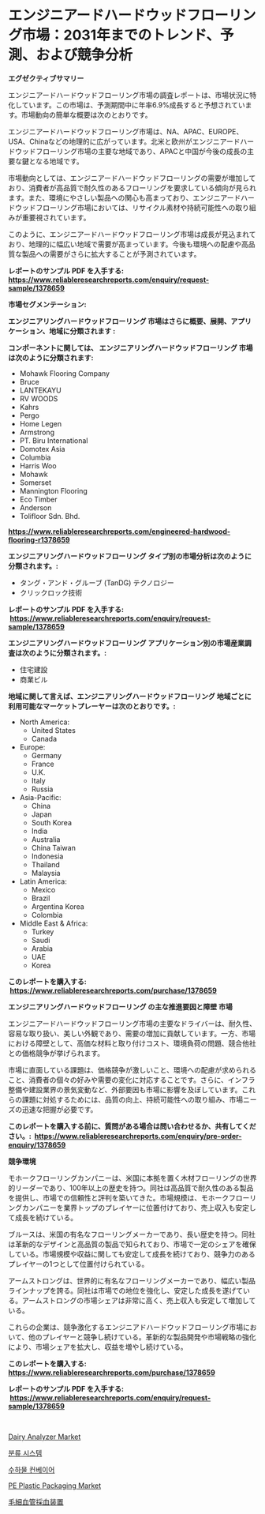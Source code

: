 <p><h1>エンジニアードハードウッドフローリング市場：2031年までのトレンド、予測、および競争分析</h1></p><p><strong>エグゼクティブサマリー</strong></p>
<p><p>エンジニアードハードウッドフローリング市場の調査レポートは、市場状況に特化しています。この市場は、予測期間中に年率6.9%成長すると予想されています。市場動向の簡単な概要は次のとおりです。</p><p>エンジニアードハードウッドフローリング市場は、NA、APAC、EUROPE、USA、Chinaなどの地理的に広がっています。北米と欧州がエンジニアードハードウッドフローリング市場の主要な地域であり、APACと中国が今後の成長の主要な鍵となる地域です。</p><p>市場動向としては、エンジニアードハードウッドフローリングの需要が増加しており、消費者が高品質で耐久性のあるフローリングを要求している傾向が見られます。また、環境にやさしい製品への関心も高まっており、エンジニアードハードウッドフローリング市場においては、リサイクル素材や持続可能性への取り組みが重要視されています。</p><p>このように、エンジニアードハードウッドフローリング市場は成長が見込まれており、地理的に幅広い地域で需要が高まっています。今後も環境への配慮や高品質な製品への需要がさらに拡大することが予測されています。</p></p>
<p><strong>レポートのサンプル PDF を入手する: <a href="https://www.reliableresearchreports.com/enquiry/request-sample/1378659">https://www.reliableresearchreports.com/enquiry/request-sample/1378659</a></strong></p>
<p><strong>市場セグメンテーション:</strong></p>
<p><strong> エンジニアリングハードウッドフローリング 市場はさらに概要、展開、アプリケーション、地域に分類されます :</strong></p>
<p><strong>コンポーネントに関しては、 エンジニアリングハードウッドフローリング 市場は次のように分類されます: &nbsp;</strong></p>
<p><ul><li>Mohawk Flooring Company</li><li>Bruce</li><li>LANTEKAYU</li><li>RV WOODS</li><li>Kahrs</li><li>Pergo</li><li>Home Legen</li><li>Armstrong</li><li>PT. Biru International</li><li>Domotex Asia</li><li>Columbia</li><li>Harris Woo</li><li>Mohawk</li><li>Somerset</li><li>Mannington Flooring</li><li>Eco Timber</li><li>Anderson</li><li>Tolifloor Sdn. Bhd.</li></ul></p>
<p><strong><a href="https://www.reliableresearchreports.com/engineered-hardwood-flooring-r1378659">https://www.reliableresearchreports.com/engineered-hardwood-flooring-r1378659</a></strong></p>
<p><strong> エンジニアリングハードウッドフローリング タイプ別の市場分析は次のように分類されます。:</strong></p>
<p><ul><li>タング・アンド・グルーブ (TanDG) テクノロジー</li><li>クリックロック技術</li></ul></p>
<p><strong>レポートのサンプル PDF を入手する: &nbsp;<a href="https://www.reliableresearchreports.com/enquiry/request-sample/1378659">https://www.reliableresearchreports.com/enquiry/request-sample/1378659</a></strong></p>
<p><strong> エンジニアリングハードウッドフローリング アプリケーション別の市場産業調査は次のように分類されます。:</strong></p>
<p><ul><li>住宅建設</li><li>商業ビル</li></ul></p>
<p><strong>地域に関して言えば、エンジニアリングハードウッドフローリング 地域ごとに利用可能なマーケットプレーヤーは次のとおりです。:</strong></p>
<p><ul>
    <li>
        North America:
        <ul>
            <li>United States</li>
            <li>Canada</li>
        </ul>
    </li>
    <li>
        Europe:
        <ul>
            <li>Germany</li>
            <li>France</li>
            <li>U.K.</li>
            <li>Italy</li>
            <li>Russia</li>
        </ul>
    </li>
    <li>
        Asia-Pacific:
        <ul>
            <li>China</li>
            <li>Japan</li>
            <li>South Korea</li>
            <li>India</li>
            <li>Australia</li>
            <li>China Taiwan</li>
            <li>Indonesia</li>
            <li>Thailand</li>
            <li>Malaysia</li>
        </ul>
    </li>
    <li>
        Latin America:
        <ul>
            <li>Mexico</li>
            <li>Brazil</li>
            <li>Argentina Korea</li>
            <li>Colombia</li>
        </ul>
    </li>
    <li>
        Middle East & Africa:
        <ul>
            <li>Turkey</li>
            <li>Saudi</li>
            <li>Arabia</li>
            <li>UAE</li>
            <li>Korea</li>
        </ul>
    </li>
    </ul></p>
<p><strong>このレポートを購入する: &nbsp;<a href="https://www.reliableresearchreports.com/purchase/1378659">https://www.reliableresearchreports.com/purchase/1378659</a></strong></p>
<p><strong>エンジニアリングハードウッドフローリング の主な推進要因と障壁 市場</strong></p>
<p><p>エンジニアードハードウッドフローリング市場の主要なドライバーは、耐久性、容易な取り扱い、美しい外観であり、需要の増加に貢献しています。一方、市場における障壁として、高価な材料と取り付けコスト、環境負荷の問題、競合他社との価格競争が挙げられます。</p><p>市場に直面している課題は、価格競争が激しいこと、環境への配慮が求められること、消費者の個々の好みや需要の変化に対応することです。さらに、インフラ整備や建設業界の景気変動など、外部要因も市場に影響を及ぼしています。これらの課題に対処するためには、品質の向上、持続可能性への取り組み、市場ニーズの迅速な把握が必要です。</p></p>
<p><strong>このレポートを購入する前に、質問がある場合は問い合わせるか、共有してください。:&nbsp; <a href="https://www.reliableresearchreports.com/enquiry/pre-order-enquiry/1378659">https://www.reliableresearchreports.com/enquiry/pre-order-enquiry/1378659</a></strong></p>
<p><strong>競争環境</strong></p>
<p><p>モホークフローリングカンパニーは、米国に本拠を置く木材フローリングの世界的リーダーであり、100年以上の歴史を持つ。同社は高品質で耐久性のある製品を提供し、市場での信頼性と評判を築いてきた。市場規模は、モホークフローリングカンパニーを業界トップのプレイヤーに位置付けており、売上収入も安定して成長を続けている。</p><p>ブルースは、米国の有名なフローリングメーカーであり、長い歴史を持つ。同社は革新的なデザインと高品質の製品で知られており、市場で一定のシェアを確保している。市場規模や収益に関しても安定して成長を続けており、競争力のあるプレイヤーの1つとして位置付けられている。</p><p>アームストロングは、世界的に有名なフローリングメーカーであり、幅広い製品ラインナップを誇る。同社は市場での地位を強化し、安定した成長を遂げている。アームストロングの市場シェアは非常に高く、売上収入も安定して増加している。</p><p>これらの企業は、競争激化するエンジニアドハードウッドフローリング市場において、他のプレイヤーと競争し続けている。革新的な製品開発や市場戦略の強化により、市場シェアを拡大し、収益を増やし続けている。</p></p>
<p><strong>このレポートを購入する: &nbsp; <a href="https://www.reliableresearchreports.com/purchase/1378659">https://www.reliableresearchreports.com/purchase/1378659</a></strong></p>
<p><strong>レポートのサンプル PDF を入手する: &nbsp;<a href="https://www.reliableresearchreports.com/enquiry/request-sample/1378659">https://www.reliableresearchreports.com/enquiry/request-sample/1378659</a></strong><strong></strong></p>
<p>&nbsp;</p>
<p><p><a href="https://www.linkedin.com/pulse/dairy-analyzer-market-comprehensive-assessment-type-application-zrzfe?trackingId=EYZwGKQ7hh0J%2FK3coio0gA%3D%3D">Dairy Analyzer Market</a></p><p><a href="https://github.com/rcabello548/Market-Research-Report-List-1/blob/main/221880961495.md">분류 시스템</a></p><p><a href="https://github.com/KellyLyncyh543964/Market-Research-Report-List-1/blob/main/639686361494.md">수하물 컨베이어</a></p><p><a href="https://issuu.com/reportprime-2/docs/pe-plastic-packaging-market-size-2030.pptx">PE Plastic Packaging Market</a></p><p><a href="https://github.com/zjkmgcs938405/Market-Research-Report-List-2/blob/main/268823262132.md">毛細血管採血装置</a></p></p>